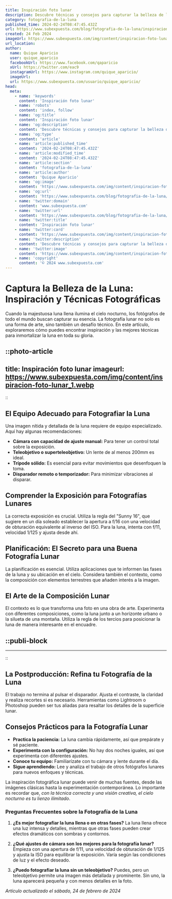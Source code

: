 ```yaml
---
title: Inspiración foto lunar
description: Descubre técnicas y consejos para capturar la belleza de la luna con tu cámara. Inspírate y eleva tu fotografía nocturna.
category: fotografia-de-la-luna
published_time: 2024-02-24T08:47:45.432Z
url: https://www.subexpuesta.com/blog/fotografia-de-la-luna/inspiracion-foto-lunar
created: 24 Feb 2024
imageUrl: https://www.subexpuesta.com/img/content/inspiracion-foto-lunar_1.webp
url_location:
author:
  name: Quique Aparicio
  user: quique_aparicio
  facebookUrl: https://www.facebook.com/qaparicio
  xUrl: https://twitter.com/eac9
  instagramUrl: https://www.instagram.com/quique_aparicio/
  imageUrl: 
  url: https://www.subexpuesta.com/usuario/quique_aparicio/
head:
  meta:
    - name: 'keywords'
      content: 'Inspiración foto lunar'
    - name: 'robots'
      content: 'index, follow'
    - name: 'og:title'
      content: 'Inspiración foto lunar'
    - name: 'og:description'
      content: 'Descubre técnicas y consejos para capturar la belleza de la luna con tu cámara. Inspírate y eleva tu fotografía nocturna.'
    - name: 'og:type'
      content: 'article'
    - name: 'article:published_time'
      content: '2024-02-24T08:47:45.432Z'
    - name: 'article:modified_time'
      content: '2024-02-24T08:47:45.432Z'
    - name: 'article:section'
      content: 'fotografia-de-la-luna'
    - name: 'article:author'
      content: 'Quique Aparicio'
    - name: 'og:image'
      content: 'https://www.subexpuesta.com/img/content/inspiracion-foto-lunar_1.webp'
    - name: 'og:url'
      content: 'https://www.subexpuesta.com/blog/fotografia-de-la-luna/inspiracion-foto-lunar'
    - name: 'twitter:domain'
      content: 'www.subexpuesta.com'
    - name: 'twitter:url'
      content: 'https://www.subexpuesta.com/blog/fotografia-de-la-luna/inspiracion-foto-lunar'
    - name: 'twitter:title'
      content: 'Inspiración foto lunar'
    - name: 'twitter:card'
      content: 'https://www.subexpuesta.com/img/content/inspiracion-foto-lunar_1.webp'
    - name: 'twitter:description'
      content: 'Descubre técnicas y consejos para capturar la belleza de la luna con tu cámara. Inspírate y eleva tu fotografía nocturna.'
    - name: 'twitter:image'
      content: 'https://www.subexpuesta.com/img/content/inspiracion-foto-lunar_1.webp'
    - name: 'copyright'
      content: '© 2024 www.subexpuesta.com'
---
```

# Captura la Belleza de la Luna: Inspiración y Técnicas Fotográficas

Cuando la majestuosa luna llena ilumina el cielo nocturno, los fotógrafos de todo el mundo buscan capturar su esencia. La fotografía lunar no solo es una forma de arte, sino también un desafío técnico. En este artículo, exploraremos cómo puedes encontrar inspiración y las mejores técnicas para inmortalizar la luna en toda su gloria.


::photo-article
---
title: Inspiración foto lunar
imageurl: https://www.subexpuesta.com/img/content/inspiracion-foto-lunar_1.webp
---
::


## El Equipo Adecuado para Fotografiar la Luna

Una imagen nítida y detallada de la luna requiere de equipo especializado. Aquí hay algunas recomendaciones:

- **Cámara con capacidad de ajuste manual:** Para tener un control total sobre la exposición.
- **Teleobjetivo o superteleobjetivo:** Un lente de al menos 200mm es ideal.
- **Trípode sólido:** Es esencial para evitar movimientos que desenfoquen la toma.
- **Disparador remoto o temporizador:** Para minimizar vibraciones al disparar.

## Comprender la Exposición para Fotografías Lunares

La correcta exposición es crucial. Utiliza la regla del "Sunny 16", que sugiere en un día soleado establecer la apertura a f/16 con una velocidad de obturación equivalente al inverso del ISO. Para la luna, intenta con f/11, velocidad 1/125 y ajusta desde ahí.

## Planificación: El Secreto para una Buena Fotografía Lunar

La planificación es esencial. Utiliza aplicaciones que te informen las fases de la luna y su ubicación en el cielo. Considera también el contexto, como la composición con elementos terrestres que añaden interés a la imagen.

## El Arte de la Composición Lunar

El contexto es lo que transforma una foto en una obra de arte. Experimenta con diferentes composiciones, como la luna junto a un horizonte urbano o la silueta de una montaña. Utiliza la regla de los tercios para posicionar la luna de manera interesante en el encuadre.


  ::publi-block
  ---
  ---
  ::
  
  
## La Postproducción: Refina tu Fotografía de la Luna

El trabajo no termina al pulsar el disparador. Ajusta el contraste, la claridad y realiza recortes si es necesario. Herramientas como Lightroom o Photoshop pueden ser tus aliadas para resaltar los detalles de la superficie lunar.

## Consejos Prácticos para la Fotografía Lunar

- **Practica la paciencia:** La luna cambia rápidamente, así que prepárate y sé paciente.
- **Experimenta con la configuración:** No hay dos noches iguales, así que experimenta con diferentes ajustes.
- **Conoce tu equipo:** Familiarízate con tu cámara y lente durante el día.
- **Sigue aprendiendo:** Lee y analiza el trabajo de otros fotógrafos lunares para nuevos enfoques y técnicas.

La inspiración fotográfica lunar puede venir de muchas fuentes, desde las imágenes clásicas hasta la experimentación contemporánea. Lo importante es recordar que, *con la técnica correcta y una visión creativa, el cielo nocturno es tu lienzo ilimitado*.

### Preguntas Frecuentes sobre la Fotografía de la Luna

1. **¿Es mejor fotografiar la luna llena o en otras fases?**
   La luna llena ofrece una luz intensa y detalles, mientras que otras fases pueden crear efectos dramáticos con sombras y contornos.

2. **¿Qué ajustes de cámara son los mejores para la fotografía lunar?**
   Empieza con una apertura de f/11, una velocidad de obturación de 1/125 y ajusta la ISO para equilibrar la exposición. Varía según las condiciones de luz y el efecto deseado.

3. **¿Puedo fotografiar la luna sin un teleobjetivo?**
   Puedes, pero un teleobjetivo permite una imagen más detallada y prominente. Sin uno, la luna aparecerá pequeña y con menos detalles en la foto.

_Artículo actualizado el sábado, 24 de febrero de 2024_